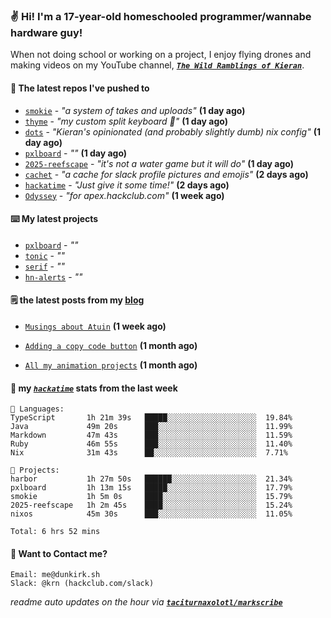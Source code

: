 ### ✌️ Hi! I'm a 17-year-old homeschooled programmer/wannabe hardware guy!

When not doing school or working on a project, I enjoy flying drones and making videos on my YouTube channel, [**_`The Wild Ramblings of Kieran`_**](https://youtube.com/@kieran.rambles).

#### 👷 The latest repos I've pushed to

- [`smokie`](https://github.com/taciturnaxolotl/smokie) - _"a system of takes and uploads"_ **(1 day ago)**
- [`thyme`](https://github.com/taciturnaxolotl/thyme) - _"my custom split keyboard 🫶"_ **(1 day ago)**
- [`dots`](https://github.com/taciturnaxolotl/dots) - _"Kieran's opinionated (and probably slightly dumb) nix config"_ **(1 day ago)**
- [`pxlboard`](https://github.com/taciturnaxolotl/pxlboard) - _""_ **(1 day ago)**
- [`2025-reefscape`](https://github.com/df1317/2025-reefscape) - _"it's not a water game but it will do"_ **(1 day ago)**
- [`cachet`](https://github.com/taciturnaxolotl/cachet) - _"a cache for slack profile pictures and emojis"_ **(2 days ago)**
- [`hackatime`](https://github.com/hackclub/hackatime) - _"Just give it some time!"_ **(2 days ago)**
- [`Odyssey`](https://github.com/MeghanaM4/Odyssey) - _"for apex.hackclub.com"_ **(1 week ago)**

#### ⌨️ My latest projects

- [`pxlboard`](https://github.com/taciturnaxolotl/pxlboard) - _""_
- [`tonic`](https://github.com/taciturnaxolotl/tonic) - _""_
- [`serif`](https://github.com/taciturnaxolotl/serif) - _""_
- [`hn-alerts`](https://github.com/taciturnaxolotl/hn-alerts) - _""_

#### 🗒️ the latest posts from my [blog](https://dunkirk.sh)

- [`Musings about Atuin`](https://dunkirk.sh/blog/atuin/) **(1 week ago)**

- [`Adding a copy code button`](https://dunkirk.sh/blog/adding-a-copy-button/) **(1 month ago)**

- [`All my animation projects`](https://dunkirk.sh/blog/my-animations/) **(1 month ago)**



#### 📡 my [_`hackatime`_](https://waka.hackclub.com) stats from the last week

```text
💾 Languages:
TypeScript       1h 21m 39s   █████░░░░░░░░░░░░░░░░░░░░  19.84%
Java             49m 20s      ███░░░░░░░░░░░░░░░░░░░░░░  11.99%
Markdown         47m 43s      ███░░░░░░░░░░░░░░░░░░░░░░  11.59%
Ruby             46m 55s      ███░░░░░░░░░░░░░░░░░░░░░░  11.40%
Nix              31m 43s      ██░░░░░░░░░░░░░░░░░░░░░░░  7.71%

💼 Projects:
harbor           1h 27m 50s   ██████░░░░░░░░░░░░░░░░░░░  21.34%
pxlboard         1h 13m 15s   █████░░░░░░░░░░░░░░░░░░░░  17.79%
smokie           1h 5m 0s     ████░░░░░░░░░░░░░░░░░░░░░  15.79%
2025-reefscape   1h 2m 45s    ████░░░░░░░░░░░░░░░░░░░░░  15.24%
nixos            45m 30s      ███░░░░░░░░░░░░░░░░░░░░░░  11.05%

Total: 6 hrs 52 mins
```

#### 📮 Want to Contact me?

```text
Email: me@dunkirk.sh
Slack: @krn (hackclub.com/slack)
```

_readme auto updates on the hour via [**`taciturnaxolotl/markscribe`**](https://github.com/taciturnaxolotl/markscribe)_
